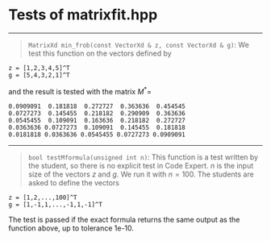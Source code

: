 

# Tests of matrixfit.hpp

***
> `MatrixXd min_frob(const VectorXd & z, const VectorXd & g)`: We test this function on the vectors defined by
```
z = [1,2,3,4,5]^T
g = [5,4,3,2,1]^T
```
and the result is tested with the matrix $M^*=$
```
0.0909091  0.181818  0.272727  0.363636  0.454545
0.0727273  0.145455  0.218182  0.290909  0.363636
0.0545455  0.109091  0.163636  0.218182  0.272727
0.0363636 0.0727273  0.109091  0.145455  0.181818
0.0181818 0.0363636 0.0545455 0.0727273 0.0909091
```
***

> `bool testMformula(unsigned int n)`: This function is a test written by the student, so there is no explicit test in Code Expert. $n$ is the input size of the vectors $z$ and $g$. We run it with $n=100$. The students are asked to define the vectors
```
z = [1,2,...,100]^T
g = [1,-1,1,...,-1,1,-1]^T
```
The test is passed if the exact formula returns the same output as the function above, up to tolerance 1e-10.